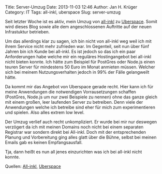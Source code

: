 Title: Server-Umzug
Date: 2013-11-03 12:46
Author: Jan H. Krüger
Category: IT
Tags: all-inkl, uberspace
Slug: server-umzug

Seit letzter Woche ist es aktiv, mein Umzug von [all-inkl][] zu
[Uberspace][]. Somit wird dieses Blog sowie alle dem angeschlossenen
Auftritte auf der neuen Infrastuktur betrieben.

Um das allerdings klar zu sagen, ich bin nicht von all-inkl weg weil ich
mit ihrem Service nicht mehr zufrieden war. Im Gegenteil, seit nun über
fünf Jahren bin ich Kunde bei all-inkl. Es ist jedoch so das ich ein
paar Anforderungen habe welche mir ein reguläres Hostingangebot bei
all-inkl nicht bieten konnte. Ich hätte zum Beispiel für PostGres oder
Node.js einen teuren Server für mindestens 50 Euro im Monat anmieten
müssen. Welcher sich bei meinem Nutzungsverhalten jedoch in 99% der
Fälle gelangweilt hätte.

Da kommt mir das Angebot von Uberspace gerade recht. Hier kann ich für
meine Anwendungen die notwendigen Vorrausetzungen schaffen (PostGres,
Node.js um nur zwei Beispiele zu nennen) ohne das ganze gleich mit einem
großen, leer laufenden Server zu betreiben. Denn viele der Anwendungen
welche ich betreibe sind eher für mich zum experimentieren und spielen.
Also alles extrem low level.

Der Umzug verlief auch recht unkompliziert. Er wurde bei mir nur
deswegen verzögert da ich mit meinen Domains noch nicht bei einem
separaten Registrar war sondern direkt bei All-inkl. Doch mit der
entsprechenden Planung und Vorbereitung ging alles glatt über die Bühne,
selbst bei meinen Emails gab es keinen Empfangsausfall.

Tja, dann heißt es nun all jenes einzurichten was ich bei all-inkl nicht
konnte.

Quellen: [All-inkl][], [Uberspace][]

  [all-inkl]: http://all-inkl.com/ "all-inkl"
  [Uberspace]: https://uberspace.de "Uberspace.de"
  [All-inkl]: http://all-inkl.com/ "All-inkl.com"
